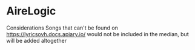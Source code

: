 # AireLogic

Considerations
Songs that can't be found on https://lyricsovh.docs.apiary.io/ would not be included in the median, but will be added altogether
